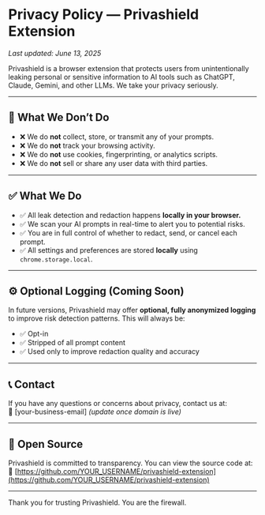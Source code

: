 # Privacy Policy — Privashield Extension

_Last updated: June 13, 2025_

Privashield is a browser extension that protects users from unintentionally leaking personal or sensitive information to AI tools such as ChatGPT, Claude, Gemini, and other LLMs. We take your privacy seriously.

---

## 🔐 What We Don’t Do

- ❌ We do **not** collect, store, or transmit any of your prompts.
- ❌ We do **not** track your browsing activity.
- ❌ We do **not** use cookies, fingerprinting, or analytics scripts.
- ❌ We do **not** sell or share any user data with third parties.

---

## ✅ What We Do

- ✅ All leak detection and redaction happens **locally in your browser.**
- ✅ We scan your AI prompts in real-time to alert you to potential risks.
- ✅ You are in full control of whether to redact, send, or cancel each prompt.
- ✅ All settings and preferences are stored **locally** using `chrome.storage.local`.

---

## ⚙️ Optional Logging (Coming Soon)

In future versions, Privashield may offer **optional, fully anonymized logging** to improve risk detection patterns. This will always be:

- ✅ Opt-in
- ✅ Stripped of all prompt content
- ✅ Used only to improve redaction quality and accuracy

---

## 📞 Contact

If you have any questions or concerns about privacy, contact us at:  
📧 [your-business-email] *(update once domain is live)*

---

## 👥 Open Source

Privashield is committed to transparency. You can view the source code at:  
🔗 [https://github.com/YOUR_USERNAME/privashield-extension](https://github.com/YOUR_USERNAME/privashield-extension)

---

Thank you for trusting Privashield. You are the firewall.
